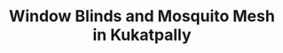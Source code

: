 ---
title: "Window Blinds and Mosquito Mesh in Kukatpally"
url: /kukatpally-hyderabad-telangana/window-blinds-and-mosquito-mesh-in-kukatpally/
shop: Jalousien
---